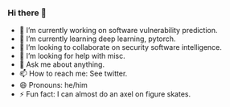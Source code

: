 ### Hi there 👋

- 🔭 I’m currently working on software vulnerability prediction.
- 🌱 I’m currently learning deep learning, pytorch.
- 👯 I’m looking to collaborate on security software intelligence.
- 🤔 I’m looking for help with misc.
- 💬 Ask me about anything.
- 📫 How to reach me: See twitter. 
- 😄 Pronouns: he/him
- ⚡ Fun fact: I can almost do an axel on figure skates.
